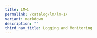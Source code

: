 ```yaml
---
title: LM᠆1
permalink: /catalog/lm/lm-1/
variant: markdown
description: ""
third_nav_title: Logging and Monitoring
---
```

